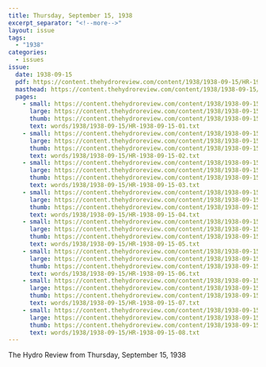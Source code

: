 ```yaml
---
title: Thursday, September 15, 1938
excerpt_separator: "<!--more-->"
layout: issue
tags:
  - "1938"
categories:
  - issues
issue:
  date: 1938-09-15
  pdf: https://content.thehydroreview.com/content/1938/1938-09-15/HR-1938-09-15.pdf
  masthead: https://content.thehydroreview.com/content/1938/1938-09-15/masthead/HR-1938-09-15.jpg
  pages:
    - small: https://content.thehydroreview.com/content/1938/1938-09-15/small/HR-1938-09-15-01.jpg
      large: https://content.thehydroreview.com/content/1938/1938-09-15/large/HR-1938-09-15-01.jpg
      thumb: https://content.thehydroreview.com/content/1938/1938-09-15/thumbnails/HR-1938-09-15-01.jpg
      text: words/1938/1938-09-15/HR-1938-09-15-01.txt
    - small: https://content.thehydroreview.com/content/1938/1938-09-15/small/HR-1938-09-15-02.jpg
      large: https://content.thehydroreview.com/content/1938/1938-09-15/large/HR-1938-09-15-02.jpg
      thumb: https://content.thehydroreview.com/content/1938/1938-09-15/thumbnails/HR-1938-09-15-02.jpg
      text: words/1938/1938-09-15/HR-1938-09-15-02.txt
    - small: https://content.thehydroreview.com/content/1938/1938-09-15/small/HR-1938-09-15-03.jpg
      large: https://content.thehydroreview.com/content/1938/1938-09-15/large/HR-1938-09-15-03.jpg
      thumb: https://content.thehydroreview.com/content/1938/1938-09-15/thumbnails/HR-1938-09-15-03.jpg
      text: words/1938/1938-09-15/HR-1938-09-15-03.txt
    - small: https://content.thehydroreview.com/content/1938/1938-09-15/small/HR-1938-09-15-04.jpg
      large: https://content.thehydroreview.com/content/1938/1938-09-15/large/HR-1938-09-15-04.jpg
      thumb: https://content.thehydroreview.com/content/1938/1938-09-15/thumbnails/HR-1938-09-15-04.jpg
      text: words/1938/1938-09-15/HR-1938-09-15-04.txt
    - small: https://content.thehydroreview.com/content/1938/1938-09-15/small/HR-1938-09-15-05.jpg
      large: https://content.thehydroreview.com/content/1938/1938-09-15/large/HR-1938-09-15-05.jpg
      thumb: https://content.thehydroreview.com/content/1938/1938-09-15/thumbnails/HR-1938-09-15-05.jpg
      text: words/1938/1938-09-15/HR-1938-09-15-05.txt
    - small: https://content.thehydroreview.com/content/1938/1938-09-15/small/HR-1938-09-15-06.jpg
      large: https://content.thehydroreview.com/content/1938/1938-09-15/large/HR-1938-09-15-06.jpg
      thumb: https://content.thehydroreview.com/content/1938/1938-09-15/thumbnails/HR-1938-09-15-06.jpg
      text: words/1938/1938-09-15/HR-1938-09-15-06.txt
    - small: https://content.thehydroreview.com/content/1938/1938-09-15/small/HR-1938-09-15-07.jpg
      large: https://content.thehydroreview.com/content/1938/1938-09-15/large/HR-1938-09-15-07.jpg
      thumb: https://content.thehydroreview.com/content/1938/1938-09-15/thumbnails/HR-1938-09-15-07.jpg
      text: words/1938/1938-09-15/HR-1938-09-15-07.txt
    - small: https://content.thehydroreview.com/content/1938/1938-09-15/small/HR-1938-09-15-08.jpg
      large: https://content.thehydroreview.com/content/1938/1938-09-15/large/HR-1938-09-15-08.jpg
      thumb: https://content.thehydroreview.com/content/1938/1938-09-15/thumbnails/HR-1938-09-15-08.jpg
      text: words/1938/1938-09-15/HR-1938-09-15-08.txt
---
```


The Hydro Review from Thursday, September 15, 1938

<!--more-->

